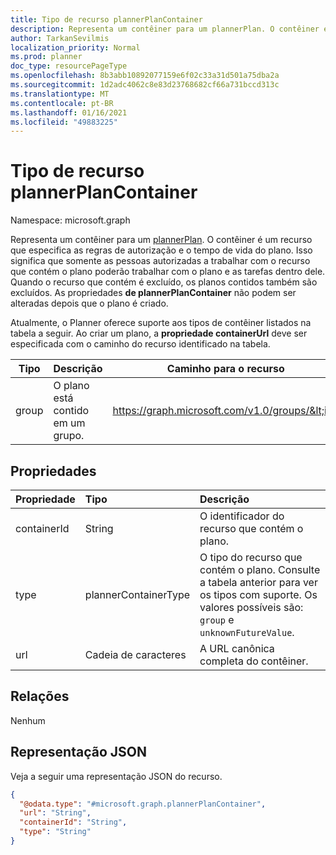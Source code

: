 ```yaml
---
title: Tipo de recurso plannerPlanContainer
description: Representa um contêiner para um plannerPlan. O contêiner é um recurso que especifica as regras de autorização e o tempo de vida do plano.
author: TarkanSevilmis
localization_priority: Normal
ms.prod: planner
doc_type: resourcePageType
ms.openlocfilehash: 8b3abb10892077159e6f02c33a31d501a75dba2a
ms.sourcegitcommit: 1d2adc4062c8e83d23768682cf66a731bccd313c
ms.translationtype: MT
ms.contentlocale: pt-BR
ms.lasthandoff: 01/16/2021
ms.locfileid: "49883225"
---
```

# <a name="plannerplancontainer-resource-type"></a>Tipo de recurso plannerPlanContainer

Namespace: microsoft.graph

Representa um contêiner para um [plannerPlan](plannerPlan.md). O contêiner é um recurso que especifica as regras de autorização e o tempo de vida do plano. Isso significa que somente as pessoas autorizadas a trabalhar com o recurso que contém o plano poderão trabalhar com o plano e as tarefas dentro dele. Quando o recurso que contém é excluído, os planos contidos também são excluídos. As propriedades **de plannerPlanContainer** não podem ser alteradas depois que o plano é criado.

Atualmente, o Planner oferece suporte aos tipos de contêiner listados na tabela a seguir. Ao criar um plano, a **propriedade containerUrl** deve ser especificada com o caminho do recurso identificado na tabela.

|Tipo|Descrição|Caminho para o recurso|
|----|-----------|--------------------|
|group| O plano está contido em um grupo.| https://graph.microsoft.com/v1.0/groups/&lt;id&gt;|

## <a name="properties"></a>Propriedades
|Propriedade|Tipo|Descrição|
|:---|:---|:---|
|containerId|String|O identificador do recurso que contém o plano.|
|type|plannerContainerType| O tipo do recurso que contém o plano. Consulte a tabela anterior para ver os tipos com suporte. Os valores possíveis são: `group` e `unknownFutureValue`.|
|url|Cadeia de caracteres|A URL canônica completa do contêiner.|

## <a name="relationships"></a>Relações
Nenhum

## <a name="json-representation"></a>Representação JSON
Veja a seguir uma representação JSON do recurso.
<!-- {
  "blockType": "resource",
  "@odata.type": "microsoft.graph.plannerPlanContainer"
}
-->
``` json
{
  "@odata.type": "#microsoft.graph.plannerPlanContainer",
  "url": "String",
  "containerId": "String",
  "type": "String"
}
```

